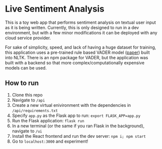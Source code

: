 # Live Sentiment Analysis

This is a toy web app that performs sentiment analysis on
textual user input as it is being written. Currently, this is only
designed to run in a dev environment, but with a few minor modifications
it can be deployed with any cloud service provider.

For sake of simplicity, speed, and lack of having a huge dataset for training,
this application uses a pre-trained rule based VADER model
([paper](https://www.researchgate.net/publication/275828927_VADER_A_Parsimonious_Rule-based_Model_for_Sentiment_Analysis_of_Social_Media_Text))
built into NLTK. There is an npm package for VADER, but the application was
built with a backend so that more complex/computationally expensive models
can be used.

## How to run
1. Clone this repo
2. Navigate to `/api`
3. Create a new virtual enivironment with the dependencies in `/api/requirements.txt`
4. Specify `app.py` as the Flask app to run: `export FLASK_APP=app.py`
5. Run the Flask application: `flask run`
6. In a new terminal (or the same if you ran Flask in the background), navigate to `/ui`
7. Install the React frontend and run the dev server: `npm i; npm start`
8. Go to `localhost:3000` and experiment!